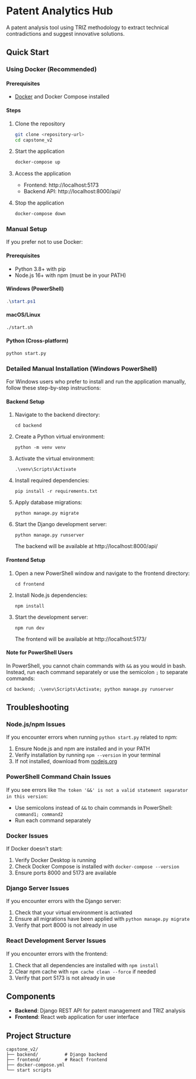 # Patent Analytics Hub

A patent analysis tool using TRIZ methodology to extract technical contradictions and suggest innovative solutions.

## Quick Start

### Using Docker (Recommended)

#### Prerequisites
- [Docker](https://www.docker.com/products/docker-desktop/) and Docker Compose installed

#### Steps

1. Clone the repository
   ```bash
   git clone <repository-url>
   cd capstone_v2
   ```

2. Start the application
   ```bash
   docker-compose up
   ```

3. Access the application
   - Frontend: http://localhost:5173
   - Backend API: http://localhost:8000/api/

4. Stop the application
   ```bash
   docker-compose down
   ```

### Manual Setup

If you prefer not to use Docker:

#### Prerequisites
- Python 3.8+ with pip
- Node.js 16+ with npm (must be in your PATH)

#### Windows (PowerShell)
```powershell
.\start.ps1
```

#### macOS/Linux
```bash
./start.sh
```

#### Python (Cross-platform)
```bash
python start.py
```

### Detailed Manual Installation (Windows PowerShell)

For Windows users who prefer to install and run the application manually, follow these step-by-step instructions:

#### Backend Setup

1. Navigate to the backend directory:
   ```
   cd backend
   ```

2. Create a Python virtual environment:
   ```
   python -m venv venv
   ```

3. Activate the virtual environment:
   ```
   .\venv\Scripts\Activate
   ```

4. Install required dependencies:
   ```
   pip install -r requirements.txt
   ```

5. Apply database migrations:
   ```
   python manage.py migrate
   ```

6. Start the Django development server:
   ```
   python manage.py runserver
   ```
   
   The backend will be available at http://localhost:8000/api/

#### Frontend Setup

1. Open a new PowerShell window and navigate to the frontend directory:
   ```
   cd frontend
   ```

2. Install Node.js dependencies:
   ```
   npm install
   ```

3. Start the development server:
   ```
   npm run dev
   ```
   
   The frontend will be available at http://localhost:5173/

#### Note for PowerShell Users

In PowerShell, you cannot chain commands with `&&` as you would in bash. Instead, run each command separately or use the semicolon `;` to separate commands:

```
cd backend; .\venv\Scripts\Activate; python manage.py runserver
```

## Troubleshooting

### Node.js/npm Issues
If you encounter errors when running `python start.py` related to npm:
1. Ensure Node.js and npm are installed and in your PATH
2. Verify installation by running `npm --version` in your terminal
3. If not installed, download from [nodejs.org](https://nodejs.org/)

### PowerShell Command Chain Issues
If you see errors like `The token '&&' is not a valid statement separator in this version`:
- Use semicolons instead of `&&` to chain commands in PowerShell: `command1; command2`
- Run each command separately

### Docker Issues
If Docker doesn't start:
1. Verify Docker Desktop is running
2. Check Docker Compose is installed with `docker-compose --version`
3. Ensure ports 8000 and 5173 are available

### Django Server Issues
If you encounter errors with the Django server:
1. Check that your virtual environment is activated
2. Ensure all migrations have been applied with `python manage.py migrate`
3. Verify that port 8000 is not already in use

### React Development Server Issues
If you encounter errors with the frontend:
1. Check that all dependencies are installed with `npm install`
2. Clear npm cache with `npm cache clean --force` if needed
3. Verify that port 5173 is not already in use

## Components

- **Backend**: Django REST API for patent management and TRIZ analysis
- **Frontend**: React web application for user interface


## Project Structure

```
capstone_v2/
├── backend/          # Django backend
├── frontend/         # React frontend
├── docker-compose.yml
└── start scripts
```
